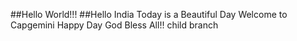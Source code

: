 ##Hello World!!!
##Hello India
Today is a Beautiful Day
Welcome to Capgemini
Happy Day
God Bless All!!
child branch